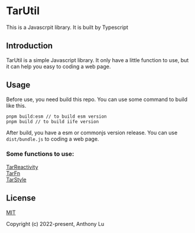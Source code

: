 # TarUtil

This is a Javascrpit library. It is built by Typescript

## Introduction

TarUtil is a simple Javascript library. It only have a little function to use, but it can help you easy to coding a web page. 
## Usage

Before use, you need build this repo. You can use some command to build like this.
``` 
pnpm build:esm // to build esm version
pnpm build // to build iife version
```
After build, you have a esm or commonjs version release. You can use `dist/bundle.js` to coding a web page.

### Some functions to use:
[TarReactivity](./src/modules/TarReactivity/README.md)\
[TarFn](./src/modules/TarFn/README.md)\
[TarStyle](./src/modules/TarStyle/README.md)

## License

[MIT](https://opensource.org/licenses/MIT)

Copyright (c) 2022-present, Anthony Lu
